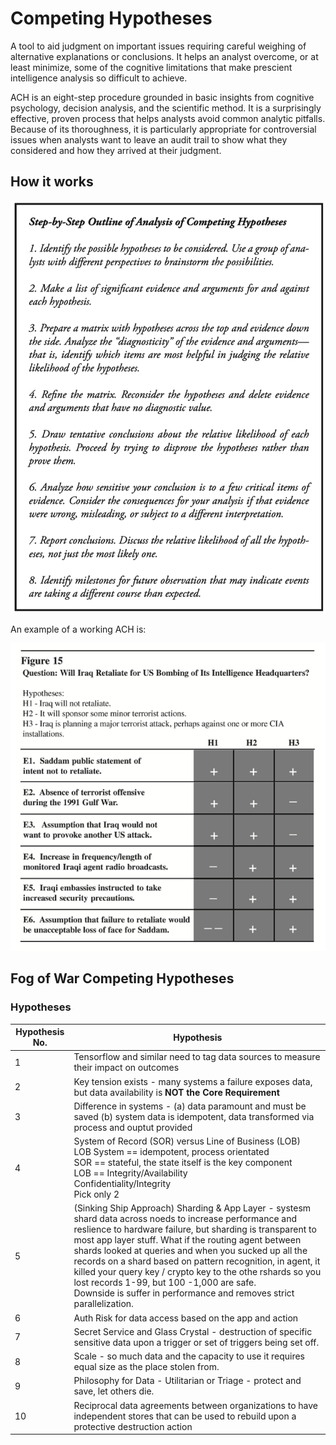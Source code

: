 # Competing Hypotheses

A tool to aid judgment on important issues requiring careful weighing of alternative explanations or conclusions. It helps an analyst overcome, or at least minimize, some of the cognitive limitations that make prescient intelligence analysis so difficult to achieve.

ACH is an eight-step procedure grounded in basic insights from cognitive psychology, decision analysis, and the scientific method. It is a surprisingly effective, proven process that helps analysts avoid common analytic pitfalls. Because of its thoroughness, it is particularly appropriate for controversial issues when analysts want to leave an audit trail to show what they considered and how they arrived at their judgment.

## How it works

![](ach_8_steps.png)

An example of a working ACH is:

![](ach_example.png)

## Fog of War Competing Hypotheses

### Hypotheses

| Hypothesis No. | Hypothesis |
| --- | --- |
| 1 | Tensorflow and similar need to tag data sources to measure their impact on outcomes |
| 2 | Key tension exists - many systems a failure exposes data, but data availability is **NOT the Core Requirement** |
| 3 | Difference in systems - (a) data paramount and must be saved (b) system data is idempotent, data transformed via process and ouptut provided |
| 4 | System of Record (SOR) versus Line of Business (LOB) <br> LOB System  == idempotent, process orientated <br> SOR == stateful, the state itself is the key component <br> LOB == Integrity/Availability <br> Confidentiality/Integrity <br> Pick only 2 |
| 5 | (Sinking Ship Approach) Sharding & App Layer - systesm shard data across noeds to increase performance and reslience to hardware failure, but sharding is transparent to most app layer stuff.  What if the routing agent between shards looked at queries and when you sucked up all the records on a shard based on pattern recognition, in agent, it killed your query key / crypto key to the othe rshards so you lost records 1-99, but 100 -1,000 are safe.<br>Downside is suffer in performance and removes strict parallelization. |
| 6 | Auth Risk for data access based on the app and action |
| 7 | Secret Service and Glass Crystal - destruction of specific sensitive data upon a trigger or set of triggers being set off. | 
| 8 | Scale - so much data and the capacity to use it requires equal size as the place stolen from.  |
| 9 | Philosophy for Data - Utilitarian or Triage - protect and save, let others die. |
| 10 | Reciprocal data agreements between organizations to have independent stores that can be used to rebuild upon a protective destruction action |


